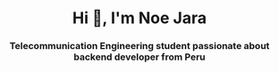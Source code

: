 <h1 align="center">Hi 👋, I'm Noe Jara</h1>
<h3 align="center">Telecommunication Engineering student passionate about backend developer from Peru</h3>

<!--
**noaJ4Q/noaJ4Q** is a ✨ _special_ ✨ repository because its `README.md` (this file) appears on your GitHub profile.

Here are some ideas to get you started:

- 🔭 I’m currently working on ...
- 🌱 I’m currently learning ...
- 👯 I’m looking to collaborate on ...
- 🤔 I’m looking for help with ...
- 💬 Ask me about ...
- 📫 How to reach me: ...
- 😄 Pronouns: ...
- ⚡ Fun fact: ...
-->
